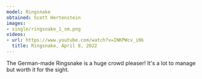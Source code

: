 ```yaml
---
model: Ringsnake
obtained: Scott Hertenstein
images:
- single/ringsnake_1_sm.png
videos:
- url: https://www.youtube.com/watch?v=INKPWcv_i0k
  title: Ringsnake, April 8, 2022
---
```


The German-made Ringsnake is a huge crowd pleaser!
It's a lot to manage but worth it for the sight.

